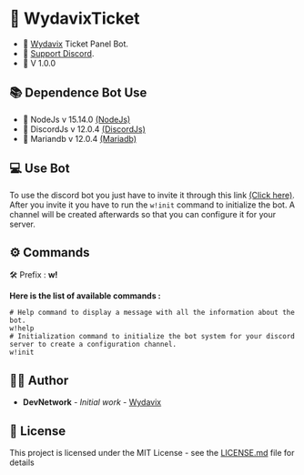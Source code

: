 ## <h1>📍 WydavixTicket</h1>

- 🔧 [Wydavix](https://www.wydavix.fr) Ticket Panel Bot.
- 🎉 [Support Discord](https://discord.wydavix.fr).
- 🔖 V 1.0.0

## 📚 Dependence Bot Use

- 💎 NodeJs v 15.14.0 [(NodeJs)](https://nodejs.org/en/)
- 💎 DiscordJs v 12.0.4 [(DiscordJs)](https://www.npmjs.com/package/discord.js)
- 💎 Mariandb v 12.0.4 [(Mariadb)](https://www.npmjs.com/package/mariadb)

## 💻 Use Bot

To use the discord bot you just have to invite it through this link [(Click here)](https://discord.com/oauth2/authorize?client_id=833371524744347689&scope=bot&permissions=8). After you invite it you have to run the `w!init` command to initialize the bot. A channel will be created afterwards so that you can configure it for your server.

## ⚙️ Commands

🛠️ Prefix : **w!**

__Here is the list of available commands :__

```
# Help command to display a message with all the information about the bot.
w!help
# Initialization command to initialize the bot system for your discord server to create a configuration channel.
w!init
```

## 🙎‍♂️ Author

- **DevNetwork** - _Initial work_ - [Wydavix](https://github.com/Wydavix)

## 📜 License

This project is licensed under the MIT License - see the [LICENSE.md](LICENSE.md) file for details
